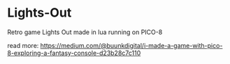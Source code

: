 # Lights-Out
Retro game Lights Out made in lua running on PICO-8

read more:
https://medium.com/@buunkdigital/i-made-a-game-with-pico-8-exploring-a-fantasy-console-d23b28c7c110
